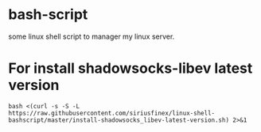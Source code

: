 # bash-script
some linux shell script to manager my linux server.

# For install shadowsocks-libev latest version
```
bash <(curl -s -S -L https://raw.githubusercontent.com/siriusfinex/linux-shell-bashscript/master/install-shadowsocks_libev-latest-version.sh) 2>&1
```
